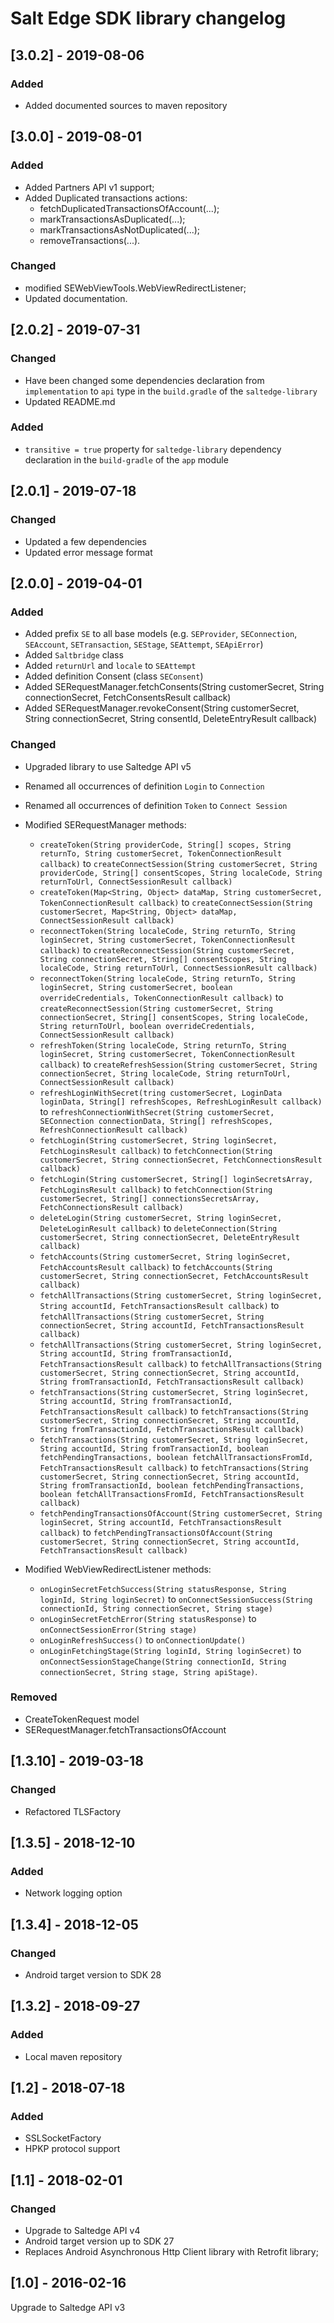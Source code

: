 # Salt Edge SDK library changelog

## [3.0.2] - 2019-08-06
### Added
- Added documented sources to maven repository
  
## [3.0.0] - 2019-08-01
### Added
- Added Partners API v1 support;
- Added Duplicated transactions actions:
  * fetchDuplicatedTransactionsOfAccount(...);
  * markTransactionsAsDuplicated(...);
  * markTransactionsAsNotDuplicated(...);
  * removeTransactions(...).

### Changed
- modified SEWebViewTools.WebViewRedirectListener;
- Updated documentation.
  
## [2.0.2] - 2019-07-31
### Changed
- Have been changed some dependencies declaration from `implementation` to `api` type in the `build.gradle` of the `saltedge-library`
- Updated README.md

### Added
- `transitive = true` property for `saltedge-library` dependency declaration in the `build-gradle` of the `app` module

## [2.0.1] - 2019-07-18
### Changed
- Updated a few dependencies
- Updated error message format

## [2.0.0] - 2019-04-01
### Added
- Added prefix `SE` to all base models (e.g. `SEProvider`, `SEConnection`, `SEAccount`, `SETransaction`, `SEStage`, `SEAttempt`, `SEApiError`)
- Added `Saltbridge` class
- Added `returnUrl` and `locale` to `SEAttempt`
- Added definition Consent (class `SEConsent`)
- Added SERequestManager.fetchConsents(String customerSecret, String connectionSecret, FetchConsentsResult callback)
- Added SERequestManager.revokeConsent(String customerSecret, String connectionSecret, String consentId, DeleteEntryResult callback)

### Changed
- Upgraded library to use Saltedge API v5
- Renamed all occurrences of definition `Login` to `Connection`
- Renamed all occurrences of definition `Token` to `Connect Session`
- Modified SERequestManager methods:
  * `createToken(String providerCode, String[] scopes, String returnTo, String customerSecret, TokenConnectionResult callback)` 
    to `createConnectSession(String customerSecret, String providerCode, String[] consentScopes, String localeCode, String returnToUrl, ConnectSessionResult callback)`
  * `createToken(Map<String, Object> dataMap, String customerSecret, TokenConnectionResult callback)` 
    to `createConnectSession(String customerSecret, Map<String, Object> dataMap, ConnectSessionResult callback)`
  * `reconnectToken(String localeCode, String returnTo, String loginSecret, String customerSecret, TokenConnectionResult callback)` 
    to `createReconnectSession(String customerSecret, String connectionSecret, String[] consentScopes, String localeCode, String returnToUrl, ConnectSessionResult callback)`
  * `reconnectToken(String localeCode, String returnTo, String loginSecret, String customerSecret, boolean overrideCredentials, TokenConnectionResult callback)` 
    to `createReconnectSession(String customerSecret, String connectionSecret, String[] consentScopes, String localeCode, String returnToUrl, boolean overrideCredentials, ConnectSessionResult callback)`
  * `refreshToken(String localeCode, String returnTo, String loginSecret, String customerSecret, TokenConnectionResult callback)` 
    to `createRefreshSession(String customerSecret, String connectionSecret, String localeCode, String returnToUrl, ConnectSessionResult callback)`
  * `refreshLoginWithSecret(tring customerSecret, LoginData loginData, String[] refreshScopes, RefreshLoginResult callback)` 
    to `refreshConnectionWithSecret(String customerSecret, SEConnection connectionData, String[] refreshScopes, RefreshConnectionResult callback)`
  * `fetchLogin(String customerSecret, String loginSecret, FetchLoginsResult callback)` 
    to `fetchConnection(String customerSecret, String connectionSecret, FetchConnectionsResult callback)`
  * `fetchLogin(String customerSecret, String[] loginSecretsArray, FetchLoginsResult callback)` 
    to `fetchConnection(String customerSecret, String[] connectionsSecretsArray, FetchConnectionsResult callback)`
  * `deleteLogin(String customerSecret, String loginSecret, DeleteLoginResult callback)` 
    to `deleteConnection(String customerSecret, String connectionSecret, DeleteEntryResult callback)`
  * `fetchAccounts(String customerSecret, String loginSecret, FetchAccountsResult callback)` 
    to `fetchAccounts(String customerSecret, String connectionSecret, FetchAccountsResult callback)`
  * `fetchAllTransactions(String customerSecret, String loginSecret, String accountId, FetchTransactionsResult callback)` 
    to `fetchAllTransactions(String customerSecret, String connectionSecret, String accountId, FetchTransactionsResult callback)`
  * `fetchAllTransactions(String customerSecret, String loginSecret, String accountId, String fromTransactionId, FetchTransactionsResult callback)` 
    to `fetchAllTransactions(String customerSecret, String connectionSecret, String accountId, String fromTransactionId, FetchTransactionsResult callback)`
  * `fetchTransactions(String customerSecret, String loginSecret, String accountId, String fromTransactionId, FetchTransactionsResult callback)` 
    to `fetchTransactions(String customerSecret, String connectionSecret, String accountId, String fromTransactionId, FetchTransactionsResult callback)`
  * `fetchTransactions(String customerSecret, String loginSecret, String accountId, String fromTransactionId, boolean fetchPendingTransactions, boolean fetchAllTransactionsFromId, FetchTransactionsResult callback)` 
    to `fetchTransactions(String customerSecret, String connectionSecret, String accountId, String fromTransactionId, boolean fetchPendingTransactions, boolean fetchAllTransactionsFromId, FetchTransactionsResult callback)`
  * `fetchPendingTransactionsOfAccount(String customerSecret, String loginSecret, String accountId, FetchTransactionsResult callback)` 
    to `fetchPendingTransactionsOfAccount(String customerSecret, String connectionSecret, String accountId, FetchTransactionsResult callback)`
  
- Modified WebViewRedirectListener methods:
  * `onLoginSecretFetchSuccess(String statusResponse, String loginId, String loginSecret)` 
    to `onConnectSessionSuccess(String connectionId, String connectionSecret, String stage)`
  * `onLoginSecretFetchError(String statusResponse)` 
    to `onConnectSessionError(String stage)`
  * `onLoginRefreshSuccess()` to `onConnectionUpdate()`
  * `onLoginFetchingStage(String loginId, String loginSecret)` 
    to `onConnectSessionStageChange(String connectionId, String connectionSecret, String stage, String apiStage)`.

### Removed
- CreateTokenRequest model
- SERequestManager.fetchTransactionsOfAccount
  
## [1.3.10] - 2019-03-18
### Changed
- Refactored TLSFactory

## [1.3.5] - 2018-12-10
### Added
- Network logging option

## [1.3.4] - 2018-12-05
### Changed
- Android target version to SDK 28

## [1.3.2] - 2018-09-27
### Added
- Local maven repository

## [1.2] - 2018-07-18
### Added
- SSLSocketFactory
- HPKP protocol support

## [1.1] - 2018-02-01
### Changed
- Upgrade to Saltedge API v4
- Android target version up to SDK 27
- Replaces Android Asynchronous Http Client library with Retrofit library;

## [1.0] - 2016-02-16
Upgrade to Saltedge API v3
